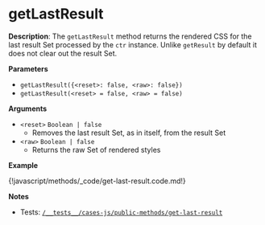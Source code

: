 # getLastResult

__Description__: The `getLastResult` method returns the rendered CSS for the last result Set processed by the `ctr` instance. Unlike `getResult` by default it does not clear out the result Set.

__Parameters__

+ `getLastResult({<reset>: false, <raw>: false})`
+ `getLastResult(<reset> = false, <raw> = false)`

__Arguments__

+ `<reset>` <span class="arr-i"></span> `Boolean | false`
    * Removes the last result Set, as in itself, from the result Set
+ `<raw>` <span class="arr-i"></span> `Boolean | false`
    * Returns the raw Set of rendered styles

__Example__

{!javascript/methods/_code/get-last-result.code.md!}

__Notes__

+ Tests: [`/__tests__/cases-js/public-methods/get-last-result`](https://github.com/ctr-lang/ctr/tree/master/__tests__/cases-js/public-methods/get-last-result)

<div class="cf"></div>
<div class="end"></div>

